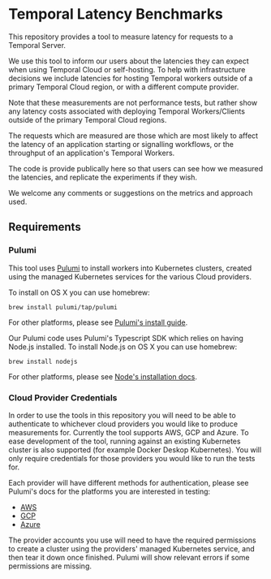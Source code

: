 # Temporal Latency Benchmarks

This repository provides a tool to measure latency for requests to a Temporal Server.

We use this tool to inform our users about the latencies they can expect when using Temporal Cloud or self-hosting. To help with infrastructure decisions we include latencies for hosting Temporal workers outside of a primary Temporal Cloud region, or with a different compute provider.

Note that these measurements are not performance tests, but rather show any latency costs associated with deploying Temporal Workers/Clients outside of the primary Temporal Cloud regions.

The requests which are measured are those which are most likely to affect the latency of an application starting or signalling workflows, or the throughput of an application's Temporal Workers.

The code is provide publically here so that users can see how we measured the latencies, and replicate the experiments if they wish.

We welcome any comments or suggestions on the metrics and approach used.

## Requirements

### Pulumi

This tool uses [Pulumi](https://www.pulumi.com/) to install workers into Kubernetes clusters, created using the managed Kubernetes services for the various Cloud providers.

To install on OS X you can use homebrew:

```shell
brew install pulumi/tap/pulumi
```

For other platforms, please see [Pulumi's install guide](https://www.pulumi.com/docs/install/).

Our Pulumi code uses Pulumi's Typescript SDK which relies on having Node.js installed. To install Node.js on OS X you can use homebrew:

```shell
brew install nodejs
```

For other platforms, please see [Node's installation docs](https://nodejs.org/en/download/package-manager/).

### Cloud Provider Credentials

In order to use the tools in this repository you will need to be able to authenticate to whichever cloud providers you would like to produce measurements for. Currently the tool supports AWS, GCP and Azure. To ease development of the tool, running against an existing Kubernetes cluster is also supported (for example Docker Deskop Kubernetes). You will only require credentials for those providers you would like to run the tests for.

Each provider will have different methods for authentication, please see Pulumi's docs for the platforms you are interested in testing:
* [AWS](https://www.pulumi.com/docs/clouds/aws/get-started/begin/#configure-pulumi-to-access-your-aws-account)
* [GCP](https://www.pulumi.com/docs/clouds/gcp/get-started/begin/#configure-pulumi-to-access-your-google-cloud-account)
* [Azure](https://www.pulumi.com/docs/clouds/azure/get-started/begin/#configure-pulumi-to-access-your-microsoft-azure-account)

The provider accounts you use will need to have the required permissions to create a cluster using the providers' managed Kubernetes service, and then tear it down once finished. Pulumi will show relevant errors if some permissions are missing.

